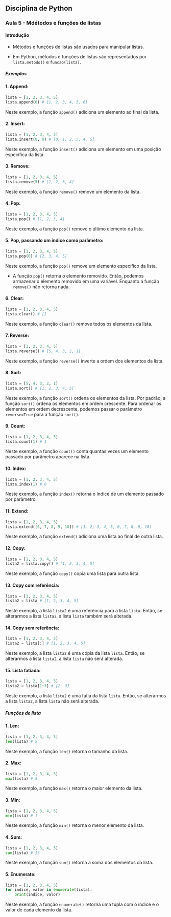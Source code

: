 ## Disciplina de Python

### Aula 5 - Mdétodos e funções de listas

#### Introdução

- Métodos e funções de listas são usados para manipular listas.

- Em Python, métodos e funções de listas são representados por `lista.metodo()` e `funcao(lista)`.

##### Exemplos

#### 1. Append:

```python
lista = [1, 2, 3, 4, 5]
lista.append(6) # [1, 2, 3, 4, 5, 6]
```
Neste exemplo, a função `append()` adiciona um elemento ao final da lista.

#### 2. Insert:

```python
lista = [1, 2, 3, 4, 5]
lista.insert(0, 0) # [0, 1, 2, 3, 4, 5]
```
Neste exemplo, a função `insert()` adiciona um elemento em uma posição específica da lista.

#### 3. Remove:

```python
lista = [1, 2, 3, 4, 5]
lista.remove(5) # [1, 2, 3, 4]
```
Neste exemplo, a função `remove()` remove um elemento da lista.

#### 4. Pop:

```python
lista = [1, 2, 3, 4, 5]
lista.pop() # [1, 2, 3, 4]
```
Neste exemplo, a função `pop()` remove o último elemento da lista.

#### 5. Pop, passando um índice como parâmetro:

```python
lista = [1, 2, 3, 4, 5]
lista.pop(0) # [2, 3, 4, 5]
```
Neste exemplo, a função `pop()` remove um elemento específico da lista.

- A função `pop()` retorna o elemento removido. Então, podemos armazenar o elemento removido em uma variável. Enquanto a função `remove()` não retorna nada.

#### 6. Clear:

```python
lista = [1, 2, 3, 4, 5]
lista.clear() # []
```
Neste exemplo, a função `clear()` remove todos os elementos da lista.

#### 7. Reverse:

```python
lista = [1, 2, 3, 4, 5]
lista.reverse() # [5, 4, 3, 2, 1]
```
Neste exemplo, a função `reverse()` inverte a ordem dos elementos da lista.

#### 8. Sort:

```python
lista = [5, 4, 3, 2, 1]
lista.sort() # [1, 2, 3, 4, 5]
```
Neste exemplo, a função `sort()` ordena os elementos da lista. Por padrão, a função `sort()` ordena os elementos em ordem crescente. Para ordenar os elementos em ordem decrescente, podemos passar o parâmetro `reverse=True` para a função `sort()`.

#### 9. Count:

```python
lista = [1, 2, 3, 4, 5]
lista.count(1) # 1
```
Neste exemplo, a função `count()` conta quantas vezes um elemento passado por parâmetro aparece na lista.

#### 10. Index:

```python
lista = [1, 2, 3, 4, 5]
lista.index(1) # 0
```
Neste exemplo, a função `index()` retorna o índice de um elemento passado por parâmetro.

#### 11. Extend:

```python
lista = [1, 2, 3, 4, 5]
lista.extend([6, 7, 8, 9, 10]) # [1, 2, 3, 4, 5, 6, 7, 8, 9, 10]
```
Neste exemplo, a função `extend()` adiciona uma lista ao final de outra lista.

#### 12. Copy:

```python
lista = [1, 2, 3, 4, 5]
lista2 = lista.copy() # [1, 2, 3, 4, 5]
```
Neste exemplo, a função `copy()` copia uma lista para outra lista.

#### 13. Copy com referência:

```python
lista = [1, 2, 3, 4, 5]
lista2 = lista # [1, 2, 3, 4, 5]
```
Neste exemplo, a lista `lista2` é uma referência para a lista `lista`. Então, se alterarmos a lista `lista2`, a lista `lista` também será alterada.

#### 14. Copy sem referência:

```python
lista = [1, 2, 3, 4, 5]
lista2 = lista[:] # [1, 2, 3, 4, 5]
```
Neste exemplo, a lista `lista2` é uma cópia da lista `lista`. Então, se alterarmos a lista `lista2`, a lista `lista` não será alterada.

#### 15. Lista fatiada:

```python
lista = [1, 2, 3, 4, 5]
lista2 = lista[1:3] # [2, 3]
```
Neste exemplo, a lista `lista2` é uma fatia da lista `lista`. Então, se alterarmos a lista `lista2`, a lista `lista` não será alterada.


##### Funções de lista

#### 1. Len:

```python
lista = [1, 2, 3, 4, 5]
len(lista) # 5
```

Neste exemplo, a função `len()` retorna o tamanho da lista.

#### 2. Max:

```python
lista = [1, 2, 3, 4, 5]
max(lista) # 5
```

Neste exemplo, a função `max()` retorna o maior elemento da lista.

#### 3. Min:

```python
lista = [1, 2, 3, 4, 5]
min(lista) # 1
```

Neste exemplo, a função `min()` retorna o menor elemento da lista.

#### 4. Sum:

```python
lista = [1, 2, 3, 4, 5]
sum(lista) # 15
```

Neste exemplo, a função `sum()` retorna a soma dos elementos da lista.

#### 5. Enumerate:

```python
lista = [1, 2, 3, 4, 5]
for indice, valor in enumerate(lista):
    print(indice, valor)
```

Neste exemplo, a função `enumerate()` retorna uma tupla com o índice e o valor de cada elemento da lista.